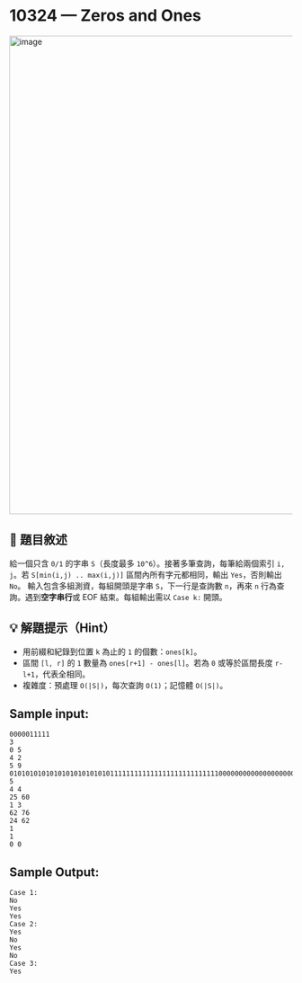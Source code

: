 # 10324 — Zeros and Ones
<img width="717" height="852" alt="image" src="https://github.com/user-attachments/assets/42be0b6a-1a80-4021-aaa5-e4739778f600" />

## 📘 題目敘述

給一個只含 `0/1` 的字串 `S`（長度最多 `10^6`）。接著多筆查詢，每筆給兩個索引 `i, j`。若 `S[min(i,j) .. max(i,j)]` 區間內所有字元都相同，輸出 `Yes`，否則輸出 `No`。
輸入包含多組測資，每組開頭是字串 `S`，下一行是查詢數 `n`，再來 `n` 行為查詢。遇到**空字串行**或 EOF 結束。每組輸出需以 `Case k:` 開頭。

## 💡 解題提示（Hint）

* 用前綴和紀錄到位置 `k` 為止的 `1` 的個數：`ones[k]`。
* 區間 `[l, r]` 的 `1` 數量為 `ones[r+1] - ones[l]`。若為 `0` 或等於區間長度 `r-l+1`，代表全相同。
* 複雜度：預處理 `O(|S|)`，每次查詢 `O(1)`；記憶體 `O(|S|)`。

## Sample input:

```
0000011111
3
0 5
4 2
5 9
010101010101010101010101011111111111111111111111111100000000000000000000000000000
5
4 4
25 60
1 3
62 76
24 62
1
1
0 0
```

## Sample Output:

```
Case 1:
No
Yes
Yes
Case 2:
Yes
No
Yes
No
Case 3:
Yes
```
